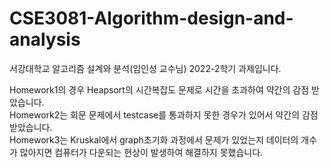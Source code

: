 # CSE3081-Algorithm-design-and-analysis
서강대학교 알고리즘 설계와 분석(임인성 교수님) 2022-2학기 과제입니다.

Homework1의 경우 Heapsort의 시간복잡도 문제로 시간을 초과하여 약간의 감점 받았습니다.<br/>
Homework2는 회문 문제에서 testcase를 통과하지 못한 경우가 있어서 약간의 감점 받았습니다.<br/>
Homework3는 Kruskal에서 graph초기화 과정에서 문제가 있었는지 데이터의 개수가 많아지면 컴퓨터가 다운되는 현상이 발생하여 해결하지 못했습니다.<br/>
